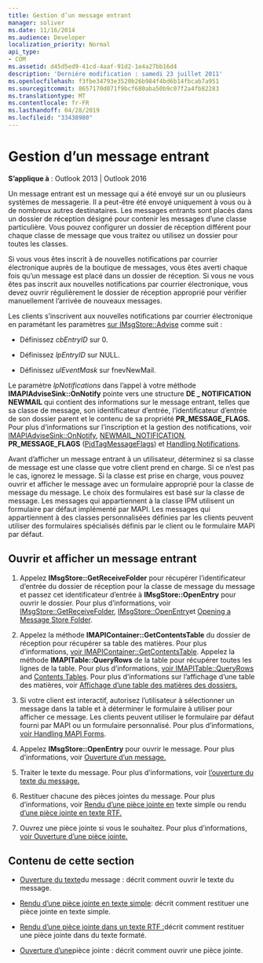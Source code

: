 ```yaml
---
title: Gestion d’un message entrant
manager: soliver
ms.date: 11/16/2014
ms.audience: Developer
localization_priority: Normal
api_type:
- COM
ms.assetid: d45d5ed9-41cd-4aaf-91d2-1e4a27bb16d4
description: 'Derniére modification : samedi 23 juillet 2011'
ms.openlocfilehash: f3fbe34793e3520b26b984f4bd6b14fbcab7a951
ms.sourcegitcommit: 8657170d071f9bcf680aba50b9c07f2a4fb82283
ms.translationtype: MT
ms.contentlocale: fr-FR
ms.lasthandoff: 04/28/2019
ms.locfileid: "33438980"
---
```

# <a name="handling-an-incoming-message"></a>Gestion d’un message entrant

**S’applique à** : Outlook 2013 | Outlook 2016 
  
Un message entrant est un message qui a été envoyé sur un ou plusieurs systèmes de messagerie. Il a peut-être été envoyé uniquement à vous ou à de nombreux autres destinataires. Les messages entrants sont placés dans un dossier de réception désigné pour contenir les messages d’une classe particulière. Vous pouvez configurer un dossier de réception différent pour chaque classe de message que vous traitez ou utilisez un dossier pour toutes les classes.
  
Si vous vous êtes inscrit à de nouvelles notifications par courrier électronique auprès de la boutique de messages, vous êtes averti chaque fois qu’un message est placé dans un dossier de réception. Si vous ne vous êtes pas inscrit aux nouvelles notifications par courrier électronique, vous devez ouvrir régulièrement le dossier de réception approprié pour vérifier manuellement l’arrivée de nouveaux messages.
  
Les clients s’inscrivent aux nouvelles notifications par courrier électronique en paramétant les paramètres [sur IMsgStore::Advise](imsgstore-advise.md) comme suit : 
  
- Définissez  _cbEntryID_ sur 0. 
    
- Définissez  _lpEntryID_ sur NULL. 
    
- Définissez  _ulEventMask_ sur fnevNewMail. 
    
Le paramètre _lpNotifications_ dans l’appel à votre méthode **IMAPIAdviseSink::OnNotify** pointe vers une structure **DE \_ NOTIFICATION NEWMAIL** qui contient des informations sur le message entrant, telles que sa classe de message, son identificateur d’entrée, l’identificateur d’entrée de son dossier parent et le contenu de sa propriété **PR_MESSAGE_FLAGS.** Pour plus d’informations sur l’inscription et la gestion des notifications, voir [IMAPIAdviseSink::OnNotify](imapiadvisesink-onnotify.md), [NEWMAIL_NOTIFICATION](newmail_notification.md), **PR_MESSAGE_FLAGS** ([PidTagMessageFlags](pidtagmessageflags-canonical-property.md)) et [Handling Notifications](handling-notifications.md). 
  
Avant d’afficher un message entrant à un utilisateur, déterminez si sa classe de message est une classe que votre client prend en charge. Si ce n’est pas le cas, ignorez le message. Si la classe est prise en charge, vous pouvez ouvrir et afficher le message avec un formulaire approprié pour la classe de message du message. Le choix des formulaires est basé sur la classe de message. Les messages qui appartiennent à la classe IPM utilisent un formulaire par défaut implémenté par MAPI. Les messages qui appartiennent à des classes personnalisées définies par les clients peuvent utiliser des formulaires spécialisés définis par le client ou le formulaire MAPI par défaut.
  
## <a name="open-and-display-an-incoming-message"></a>Ouvrir et afficher un message entrant
  
1. Appelez **IMsgStore::GetReceiveFolder** pour récupérer l’identificateur d’entrée du dossier de réception pour la classe de message du message et passez cet identificateur d’entrée à **IMsgStore::OpenEntry** pour ouvrir le dossier. Pour plus d’informations, voir [IMsgStore::GetReceiveFolder](imsgstore-getreceivefolder.md), [IMsgStore::OpenEntry](imsgstore-openentry.md)et [Opening a Message Store Folder](opening-a-message-store-folder.md).
    
2. Appelez la méthode **IMAPIContainer::GetContentsTable** du dossier de réception pour récupérer sa table des matières. Pour plus d’informations, [voir IMAPIContainer::GetContentsTable](imapicontainer-getcontentstable.md). Appelez la méthode **IMAPITable::QueryRows** de la table pour récupérer toutes les lignes de la table. Pour plus d’informations, [voir IMAPITable::QueryRows](imapitable-queryrows.md) and [Contents Tables](contents-tables.md). Pour plus d’informations sur l’affichage d’une table des matières, voir [Affichage d’une table des matières des dossiers.](displaying-a-folder-contents-table.md)
    
3. Si votre client est interactif, autorisez l’utilisateur à sélectionner un message dans la table et à déterminer le formulaire à utiliser pour afficher ce message. Les clients peuvent utiliser le formulaire par défaut fourni par MAPI ou un formulaire personnalisé. Pour plus d’informations, [voir Handling MAPI Forms](handling-mapi-forms.md).
    
4. Appelez **IMsgStore::OpenEntry** pour ouvrir le message. Pour plus d’informations, voir [Ouverture d’un message.](opening-a-message.md)
    
5. Traiter le texte du message. Pour plus d’informations, voir [l’ouverture du texte du message.](opening-message-text.md)
    
6. Restituer chacune des pièces jointes du message. Pour plus d’informations, voir [Rendu d’une pièce jointe en](rendering-an-attachment-in-plain-text.md) texte simple ou rendu [d’une pièce jointe en texte RTF.](rendering-an-attachment-in-rtf-text.md)
    
7. Ouvrez une pièce jointe si vous le souhaitez. Pour plus d’informations, [voir Ouverture d’une pièce jointe.](opening-an-attachment.md)
    
## <a name="in-this-section"></a>Contenu de cette section

- [Ouverture du texte](opening-message-text.md)du message : décrit comment ouvrir le texte du message.
    
- [Rendu d’une pièce jointe en texte simple](rendering-an-attachment-in-plain-text.md): décrit comment restituer une pièce jointe en texte simple.
    
- [Rendu d’une pièce jointe dans un texte RTF :](rendering-an-attachment-in-rtf-text.md)décrit comment restituer une pièce jointe dans du texte formaté.
    
- [Ouverture d’une](opening-an-attachment.md)pièce jointe : décrit comment ouvrir une pièce jointe.
    

